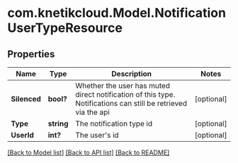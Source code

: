 # com.knetikcloud.Model.NotificationUserTypeResource
## Properties

Name | Type | Description | Notes
------------ | ------------- | ------------- | -------------
**Silenced** | **bool?** | Whether the user has muted direct notification of this type. Notifications can still be retrieved via the api | [optional] 
**Type** | **string** | The notification type id | [optional] 
**UserId** | **int?** | The user&#39;s id | [optional] 

[[Back to Model list]](../README.md#documentation-for-models) [[Back to API list]](../README.md#documentation-for-api-endpoints) [[Back to README]](../README.md)

